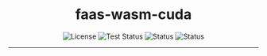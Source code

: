 <div style="text-align: center">
	<h1>faas-wasm-cuda</h1>
	<p>
	<img src="https://img.shields.io/badge/license-Apache-brightgreen" alt="License">
	<img src="https://img.shields.io/badge/test-passing-brightgreen" alt="Test Status">
	<img src="https://img.shields.io/badge/updated-today-brightgreen" alt="Status">
	<img src="https://img.shields.io/badge/status-up-brightgreen" alt="Status">
	</p>
</div>
<hr/>
